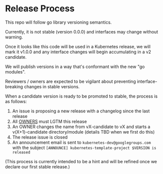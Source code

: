 # Release Process

This repo will follow go library versioning semantics.

Currently, it is not stable (version 0.0.0) and interfaces may change without
warning.

Once it looks like this code will be used in a Kubernetes release, we will mark
it v1.0.0 and any interface changes will begin accumulating in a v2 candidate.

We will publish versions in a way that's conformant with the new "go modules".

Reviewers / owners are expected to be vigilant about preventing
interface-breaking changes in stable versions.

When a candidate version is ready to be promoted to stable, the process is as follows:

1. An issue is proposing a new release with a changelog since the last release
1. All [OWNERS](OWNERS) must LGTM this release
1. An OWNER changes the name from vX-candidate to vX and starts a v(X+1)-candidate directory/module (details TBD when we first do this)
1. The release issue is closed
1. An announcement email is sent to `kubernetes-dev@googlegroups.com` with the subject `[ANNOUNCE] kubernetes-template-project $VERSION is released`

(This process is currently intended to be a hint and will be refined once we declare our first stable release.)
